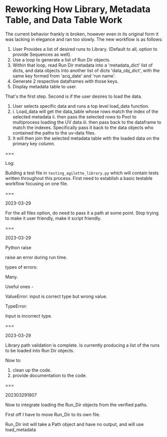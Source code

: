 # Reworking How Library, Metadata Table, and Data Table Work

The current behavior frankly is broken, however even in its original form it was lacking in elegance and ran too slowly. The new workflow is as follows:

1. User Provides a list of desired runs to Library. (Default to all, option to provide Sequences as well).
2. Use a loop to generate a list of Run Dir objects.
3. Within that loop, read Run Dir metadata into a 'metadata_dict' list of dicts, and data objects into another list of dicts 'data_obj_dict', with the same key formed from 'acq_date' and 'run name'.
4. Generate 2 respective dataframes with those keys.
5. Display metadata table to user.

That's the first step. Second is if the user desires to load the data.

1. User selects specific data and runs a top level load_data function.
2. 
    i. Load_data will get the data_table whose rows match the index of the selected metadata
    ii. then pass the selected rows to Pool to multiprocess loading the UV data
    iii. then pass back to the dataframe to match the indexes. Specifically pass it back to the data objects who contained the paths to the uv-data files.
3. It will then join the selected metadata table with the loaded data on the primary key column.

===

Log:

Building a test file in `testing_agilette_library.py` which will contain tests written throughout this process. First need to establish a basic testable workflow focusing on one file.

===

2023-03-29

For the all files option, do need to pass it a path at some point. Stop trying to make it user friendly, make it script friendly.

===

2023-03-29

Python raise

raise an error during run time.

types of errors:

Many.

Useful ones - 

ValueError: input is correct type but wrong value.

TypeError: 

Input is incorrect type.

===

2023-03-29 

Library path validation is complete. Is currently producing a list of the runs to be loaded into Run Dir objects.

Now to:
1. clean up the code.
2. provide documentation to the code.

===

202303291807

Now to integrate loading the Run_Dir objects from the verified paths.

First off I have to move Run_Dir to its own file.

Run_Dir init will take a Path object and have no output, and will use load_metadata 

